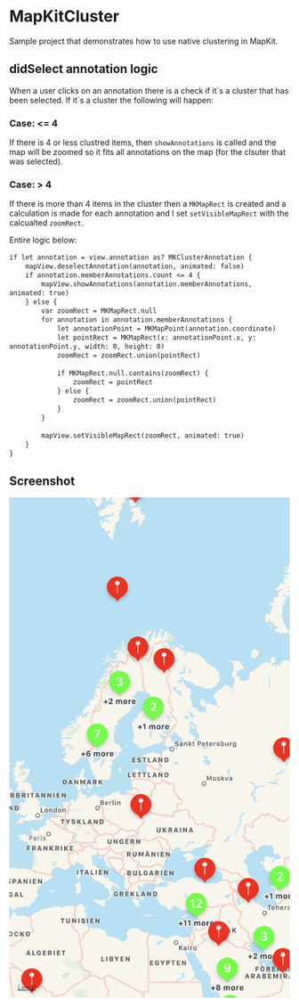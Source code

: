 # MapKitCluster
Sample project that demonstrates how to use native clustering in MapKit.

## didSelect annotation logic
When a user clicks on an annotation there is a check if it´s a cluster that has been selected. If it´s a cluster the following will happen:

### Case: <= 4
If there is 4 or less clustred items, then `showAnnotations` is called and the map will be zoomed so it fits all annotations on the map (for the clsuter that was selected).

### Case: > 4
If there is more than 4 items in the cluster then a `MKMapRect` is created and a calculation is made for each annotation and I set `setVisibleMapRect` with the calcualted `zoomRect`.

Entire logic below:

```
if let annotation = view.annotation as? MKClusterAnnotation {
    mapView.deselectAnnotation(annotation, animated: false)
    if annotation.memberAnnotations.count <= 4 {
        mapView.showAnnotations(annotation.memberAnnotations, animated: true)
    } else {
        var zoomRect = MKMapRect.null
        for annotation in annotation.memberAnnotations {
            let annotationPoint = MKMapPoint(annotation.coordinate)
            let pointRect = MKMapRect(x: annotationPoint.x, y: annotationPoint.y, width: 0, height: 0)
            zoomRect = zoomRect.union(pointRect)

            if MKMapRect.null.contains(zoomRect) {
                zoomRect = pointRect
            } else {
                zoomRect = zoomRect.union(pointRect)
            }
        }

        mapView.setVisibleMapRect(zoomRect, animated: true)
    }
}
```

## Screenshot
![](https://github.com/rashwanlazkani/MapKitCluster/blob/master/Screenshots/MapKitCluster.jpeg)

